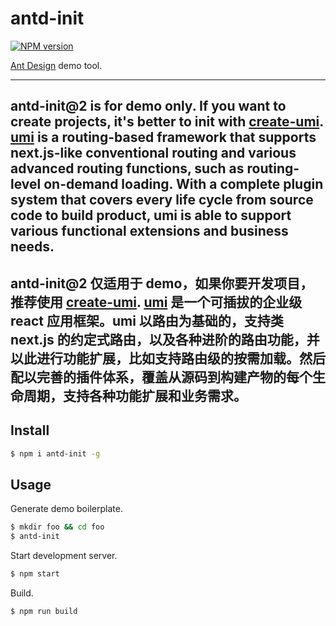 # antd-init

[![NPM version](https://img.shields.io/npm/v/antd-init.svg?style=flat)](https://npmjs.org/package/antd-init)

[Ant Design](https://github.com/ant-design/ant-design) demo tool.

----

## antd-init@2 is for demo only. If you want to create projects, it's better to init with [create-umi](https://github.com/umiji/create-umi). [umi](http://umijs.org/) is a routing-based framework that supports next.js-like conventional routing and various advanced routing functions, such as routing-level on-demand loading. With a complete plugin system that covers every life cycle from source code to build product, umi is able to support various functional extensions and business needs.
## antd-init@2 仅适用于 demo，如果你要开发项目，推荐使用 [create-umi](https://github.com/umiji/create-umi). [umi](http://umijs.org/) 是一个可插拔的企业级 react 应用框架。umi 以路由为基础的，支持类 next.js 的约定式路由，以及各种进阶的路由功能，并以此进行功能扩展，比如支持路由级的按需加载。然后配以完善的插件体系，覆盖从源码到构建产物的每个生命周期，支持各种功能扩展和业务需求。

## Install

```bash
$ npm i antd-init -g
```

## Usage

Generate demo boilerplate.

```bash
$ mkdir foo && cd foo
$ antd-init
```

Start development server.

```bash
$ npm start
```

Build.

```bash
$ npm run build
```
